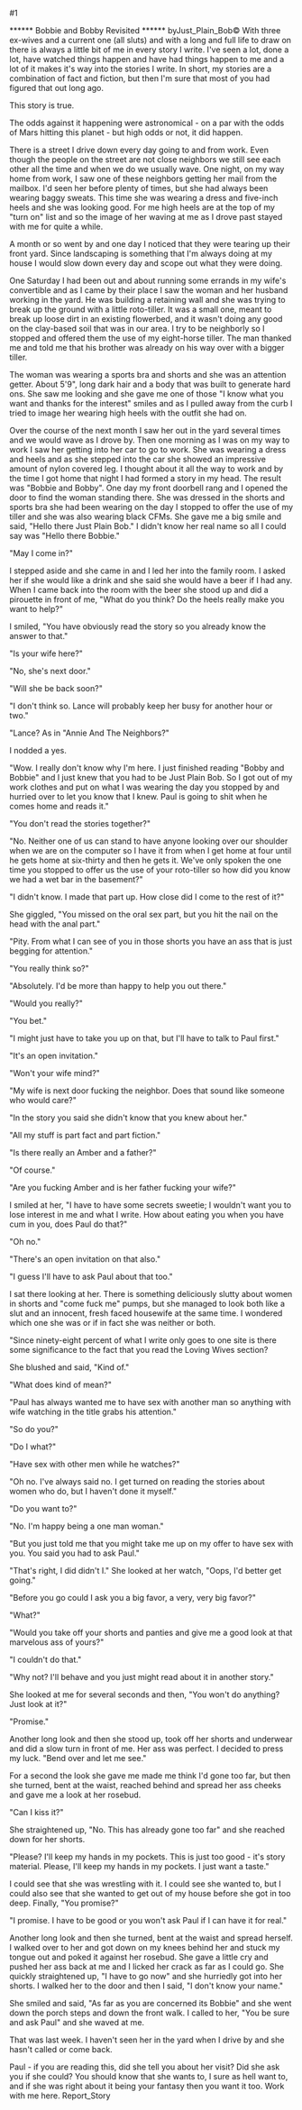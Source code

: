 #1 

 

 ****** Bobbie and Bobby Revisited ****** byJust_Plain_Bob© With three ex-wives and a current one (all sluts) and with a long and full life to draw on there is always a little bit of me in every story I write. I've seen a lot, done a lot, have watched things happen and have had things happen to me and a lot of it makes it's way into the stories I write. In short, my stories are a combination of fact and fiction, but then I'm sure that most of you had figured that out long ago. 

 This story is true. 

 The odds against it happening were astronomical - on a par with the odds of Mars hitting this planet - but high odds or not, it did happen. 

 There is a street I drive down every day going to and from work. Even though the people on the street are not close neighbors we still see each other all the time and when we do we usually wave. One night, on my way home from work, I saw one of these neighbors getting her mail from the mailbox. I'd seen her before plenty of times, but she had always been wearing baggy sweats. This time she was wearing a dress and five-inch heels and she was looking good. For me high heels are at the top of my "turn on" list and so the image of her waving at me as I drove past stayed with me for quite a while. 

 A month or so went by and one day I noticed that they were tearing up their front yard. Since landscaping is something that I'm always doing at my house I would slow down every day and scope out what they were doing. 

 One Saturday I had been out and about running some errands in my wife's convertible and as I came by their place I saw the woman and her husband working in the yard. He was building a retaining wall and she was trying to break up the ground with a little roto-tiller. It was a small one, meant to break up loose dirt in an existing flowerbed, and it wasn't doing any good on the clay-based soil that was in our area. I try to be neighborly so I stopped and offered them the use of my eight-horse tiller. The man thanked me and told me that his brother was already on his way over with a bigger tiller. 

 The woman was wearing a sports bra and shorts and she was an attention getter. About 5'9", long dark hair and a body that was built to generate hard ons. She saw me looking and she gave me one of those "I know what you want and thanks for the interest" smiles and as I pulled away from the curb I tried to image her wearing high heels with the outfit she had on. 

 Over the course of the next month I saw her out in the yard several times and we would wave as I drove by. Then one morning as I was on my way to work I saw her getting into her car to go to work. She was wearing a dress and heels and as she stepped into the car she showed an impressive amount of nylon covered leg. I thought about it all the way to work and by the time I got home that night I had formed a story in my head. The result was "Bobbie and Bobby". One day my front doorbell rang and I opened the door to find the woman standing there. She was dressed in the shorts and sports bra she had been wearing on the day I stopped to offer the use of my tiller and she was also wearing black CFMs. She gave me a big smile and said, "Hello there Just Plain Bob." I didn't know her real name so all I could say was "Hello there Bobbie." 

 "May I come in?" 

 I stepped aside and she came in and I led her into the family room. I asked her if she would like a drink and she said she would have a beer if I had any. When I came back into the room with the beer she stood up and did a pirouette in front of me, "What do you think? Do the heels really make you want to help?" 

 I smiled, "You have obviously read the story so you already know the answer to that." 

 "Is your wife here?" 

 "No, she's next door." 

 "Will she be back soon?" 

 "I don't think so. Lance will probably keep her busy for another hour or two." 

 "Lance? As in "Annie And The Neighbors?" 

 I nodded a yes. 

 "Wow. I really don't know why I'm here. I just finished reading "Bobby and Bobbie" and I just knew that you had to be Just Plain Bob. So I got out of my work clothes and put on what I was wearing the day you stopped by and hurried over to let you know that I knew. Paul is going to shit when he comes home and reads it." 

 "You don't read the stories together?" 

 "No. Neither one of us can stand to have anyone looking over our shoulder when we are on the computer so I have it from when I get home at four until he gets home at six-thirty and then he gets it. We've only spoken the one time you stopped to offer us the use of your roto-tiller so how did you know we had a wet bar in the basement?" 

 "I didn't know. I made that part up. How close did I come to the rest of it?" 

 She giggled, "You missed on the oral sex part, but you hit the nail on the head with the anal part." 

 "Pity. From what I can see of you in those shorts you have an ass that is just begging for attention." 

 "You really think so?" 

 "Absolutely. I'd be more than happy to help you out there." 

 "Would you really?" 

 "You bet." 

 "I might just have to take you up on that, but I'll have to talk to Paul first." 

 "It's an open invitation." 

 "Won't your wife mind?" 

 "My wife is next door fucking the neighbor. Does that sound like someone who would care?" 

 "In the story you said she didn't know that you knew about her." 

 "All my stuff is part fact and part fiction." 

 "Is there really an Amber and a father?" 

 "Of course." 

 "Are you fucking Amber and is her father fucking your wife?" 

 I smiled at her, "I have to have some secrets sweetie; I wouldn't want you to lose interest in me and what I write. How about eating you when you have cum in you, does Paul do that?" 

 "Oh no." 

 "There's an open invitation on that also." 

 "I guess I'll have to ask Paul about that too." 

 I sat there looking at her. There is something deliciously slutty about women in shorts and "come fuck me" pumps, but she managed to look both like a slut and an innocent, fresh faced housewife at the same time. I wondered which one she was or if in fact she was neither or both. 

 "Since ninety-eight percent of what I write only goes to one site is there some significance to the fact that you read the Loving Wives section? 

 She blushed and said, "Kind of." 

 "What does kind of mean?" 

 "Paul has always wanted me to have sex with another man so anything with wife watching in the title grabs his attention." 

 "So do you?" 

 "Do I what?" 

 "Have sex with other men while he watches?" 

 "Oh no. I've always said no. I get turned on reading the stories about women who do, but I haven't done it myself." 

 "Do you want to?" 

 "No. I'm happy being a one man woman." 

 "But you just told me that you might take me up on my offer to have sex with you. You said you had to ask Paul." 

 "That's right, I did didn't I." She looked at her watch, "Oops, I'd better get going." 

 "Before you go could I ask you a big favor, a very, very big favor?" 

 "What?" 

 "Would you take off your shorts and panties and give me a good look at that marvelous ass of yours?" 

 "I couldn't do that." 

 "Why not? I'll behave and you just might read about it in another story." 

 She looked at me for several seconds and then, "You won't do anything? Just look at it?" 

 "Promise." 

 Another long look and then she stood up, took off her shorts and underwear and did a slow turn in front of me. Her ass was perfect. I decided to press my luck. "Bend over and let me see." 

 For a second the look she gave me made me think I'd gone too far, but then she turned, bent at the waist, reached behind and spread her ass cheeks and gave me a look at her rosebud. 

 "Can I kiss it?" 

 She straightened up, "No. This has already gone too far" and she reached down for her shorts. 

 "Please? I'll keep my hands in my pockets. This is just too good - it's story material. Please, I'll keep my hands in my pockets. I just want a taste." 

 I could see that she was wrestling with it. I could see she wanted to, but I could also see that she wanted to get out of my house before she got in too deep. Finally, "You promise?" 

 "I promise. I have to be good or you won't ask Paul if I can have it for real." 

 Another long look and then she turned, bent at the waist and spread herself. I walked over to her and got down on my knees behind her and stuck my tongue out and poked it against her rosebud. She gave a little cry and pushed her ass back at me and I licked her crack as far as I could go. She quickly straightened up, "I have to go now" and she hurriedly got into her shorts. I walked her to the door and then I said, "I don't know your name." 

 She smiled and said, "As far as you are concerned its Bobbie" and she went down the porch steps and down the front walk. I called to her, "You be sure and ask Paul" and she waved at me. 

 That was last week. I haven't seen her in the yard when I drive by and she hasn't called or come back. 

 Paul - if you are reading this, did she tell you about her visit? Did she ask you if she could? You should know that she wants to, I sure as hell want to, and if she was right about it being your fantasy then you want it too. Work with me here. Report_Story 
